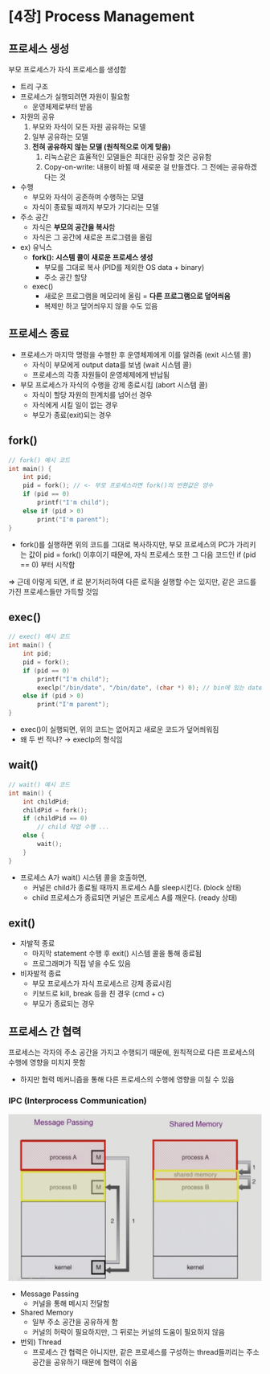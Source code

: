 # [4장] Process Management

## 프로세스 생성

부모 프로세스가 자식 프로세스를 생성함

- 트리 구조
- 프로세스가 실행되려면 자원이 필요함
    - 운영체제로부터 받음
- 자원의 공유
    1. 부모와 자식이 모든 자원 공유하는 모델
    2. 일부 공유하는 모델
    3. **전혀 공유하지 않는 모델 (원칙적으로 이게 맞음)**
        1. 리눅스같은 효율적인 모델들은 최대한 공유할 것은 공유함
        2. Copy-on-write: 내용이 바뀔 때 새로운 걸 만들겠다. 그 전에는 공유하겠다는 것
- 수행
    - 부모와 자식이 공존하며 수행하는 모델
    - 자식이 종료될 때까지 부모가 기다리는 모델
- 주소 공간
    - 자식은 **부모의 공간을 복사**함
    - 자식은 그 공간에 새로운 프로그램을 올림
- ex) 유닉스
    - **fork(): 시스템 콜이 새로운 프로세스 생성**
        - 부모를 그대로 복사 (PID를 제외한 OS data + binary)
        - 주소 공간 할당
    - exec()
        - 새로운 프로그램을 메모리에 올림 = **다른 프로그램으로 덮어씌움**
        - 복제만 하고 덮어씌우지 않을 수도 있음

## 프로세스 종료

- 프로세스가 마지막 명령을 수행한 후 운영체제에게 이를 알려줌 (exit 시스템 콜)
    - 자식이 부모에게 output data를 보냄 (wait 시스템 콜)
    - 프로세스의 각종 자원들이 운영체제에게 반납됨
- 부모 프로세스가 자식의 수행을 강제 종료시킴 (abort 시스템 콜)
    - 자식이 할당 자원의 한계치를 넘어선 경우
    - 자식에게 시킬 일이 없는 경우
    - 부모가 종료(exit)되는 경우

## fork()

```c
// fork() 예시 코드
int main() {
	int pid;
	pid = fork(); // <- 부모 프로세스라면 fork()의 반환값은 양수
	if (pid == 0)
		printf("I'm child");
	else if (pid > 0)
		print("I'm parent");
}
```

- fork()를 실행하면 위의 코드를 그대로 복사하지만, 부모 프로세스의 PC가 가리키는 값이 pid = fork() 이후이기 때문에, 자식 프로세스 또한 그 다음 코드인 if (pid == 0) 부터 시작함

⇒ 근데 이렇게 되면, if 로 분기처리하여 다른 로직을 실행할 수는 있지만, 같은 코드를 가진 프로세스들만 가득할 것임

## exec()

```c
// exec() 예시 코드
int main() {
	int pid;
	pid = fork();
	if (pid == 0)
		printf("I'm child");
		execlp("/bin/date", "/bin/date", (char *) 0); // bin에 있는 date 라는 프로그램 실행
	else if (pid > 0)
		print("I'm parent");
}
```

- exec()이 실행되면, 위의 코드는 없어지고 새로운 코드가 덮어씌워짐
- 왜 두 번 적나? → execlp의 형식임

## wait()

```c
// wait() 예시 코드
int main() {
	int childPid;
	childPid = fork();
	if (childPid == 0)
		// child 작업 수행 ...
	else {
		wait();
	}
}
```

- 프로세스 A가 wait() 시스템 콜을 호출하면,
    - 커널은 child가 종료될 때까지 프로세스 A를 sleep시킨다. (block 상태)
    - child 프로세스가 종료되면 커널은 프로세스 A를 깨운다. (ready 상태)

## exit()

- 자발적 종료
    - 마지막 statement 수행 후 exit() 시스템 콜을 통해 종료됨
    - 프로그래머가 직접 넣을 수도 있음
- 비자발적 종료
    - 부모 프로세스가 자식 프로세스르 강제 종료시킴
    - 키보드로 kill, break 등을 친 경우 (cmd + c)
    - 부모가 종료되는 경우

## 프로세스 간 협력

프로세스는 각자의 주소 공간을 가지고 수행되기 때문에, 원칙적으로 다른 프로세스의 수행에 영향을 미치지 못함

- 하지만 협력 메커니즘을 통해 다른 프로세스의 수행에 영향을 미칠 수 있음

### IPC (Interprocess Communication)

![](image/4장/IPC.png)

- Message Passing
    - 커널을 통해 메시지 전달함
- Shared Memory
    - 일부 주소 공간을 공유하게 함
    - 커널의 허락이 필요하지만, 그 뒤로는 커널의 도움이 필요하지 않음
- 번외) Thread
    - 프로세스 간 협력은 아니지만, 같은 프로세스를 구성하는 thread들끼리는 주소 공간을 공유하기 때문에 협력이 쉬움